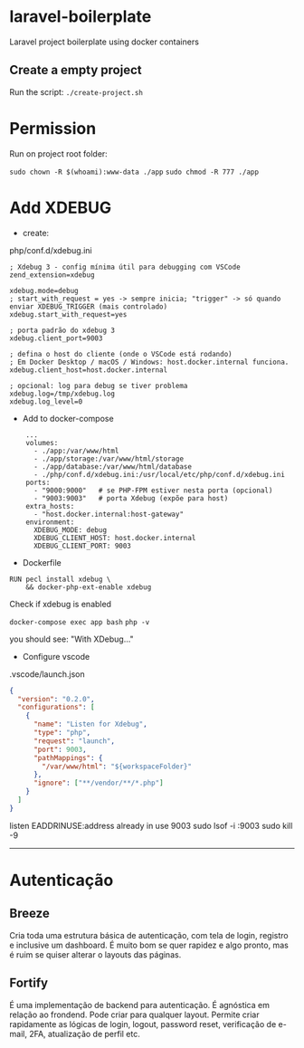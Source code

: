 # laravel-boilerplate
Laravel project boilerplate using docker containers

## Create a empty project
Run the script: `./create-project.sh`

# Permission

Run on project root folder:

`sudo chown -R $(whoami):www-data ./app`
`sudo chmod -R 777 ./app`


# Add XDEBUG

- create:

php/conf.d/xdebug.ini

```
; Xdebug 3 - config mínima útil para debugging com VSCode
zend_extension=xdebug

xdebug.mode=debug
; start_with_request = yes -> sempre inicia; "trigger" -> só quando enviar XDEBUG_TRIGGER (mais controlado)
xdebug.start_with_request=yes

; porta padrão do xdebug 3
xdebug.client_port=9003

; defina o host do cliente (onde o VSCode está rodando)
; Em Docker Desktop / macOS / Windows: host.docker.internal funciona.
xdebug.client_host=host.docker.internal

; opcional: log para debug se tiver problema
xdebug.log=/tmp/xdebug.log
xdebug.log_level=0
```

- Add to docker-compose

```
    ...
    volumes:
      - ./app:/var/www/html
      - ./app/storage:/var/www/html/storage
      - ./app/database:/var/www/html/database
      - ./php/conf.d/xdebug.ini:/usr/local/etc/php/conf.d/xdebug.ini
    ports:
      - "9000:9000"   # se PHP-FPM estiver nesta porta (opcional)
      - "9003:9003"   # porta Xdebug (expõe para host)
    extra_hosts:
      - "host.docker.internal:host-gateway"
    environment:
      XDEBUG_MODE: debug
      XDEBUG_CLIENT_HOST: host.docker.internal
      XDEBUG_CLIENT_PORT: 9003
```

- Dockerfile

```
RUN pecl install xdebug \
    && docker-php-ext-enable xdebug
```

Check if xdebug is enabled

`docker-compose exec app bash`
`php -v`

you should see: "With XDebug..."


- Configure vscode

.vscode/launch.json

```JSON
{
  "version": "0.2.0",
  "configurations": [
    {
      "name": "Listen for Xdebug",
      "type": "php",
      "request": "launch",
      "port": 9003,
      "pathMappings": {
        "/var/www/html": "${workspaceFolder}"
      },
      "ignore": ["**/vendor/**/*.php"]
    }
  ]
}

```


listen EADDRINUSE:address already in use 9003
sudo lsof -i :9003
sudo kill -9 <PID>

---

# Autenticação

## Breeze
Cria toda uma estrutura básica de autenticação, com tela de login, registro e inclusive um dashboard.
É muito bom se quer rapidez e algo pronto, mas é ruim se quiser alterar o layouts das páginas.

## Fortify
É uma implementação de backend para autenticação.
É agnóstica em relação ao frondend. Pode criar para qualquer layout.
Permite criar rapidamente as lógicas de login, logout, password reset, verificação de e-mail, 2FA, atualização de perfil etc.

